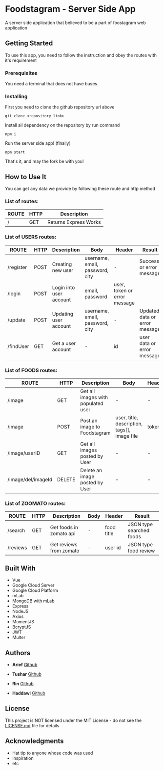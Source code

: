 # Foodstagram - Server Side App

A server side application that believed to be a part of foostagram web application

## Getting Started

To use this app, you need to follow the instruction and obey the routes with it's requirement

### Prerequisites

You need a terminal that does not have buses.

### Installing

First you need to clone the github repository url above

```
git clone <repository link>
```

Install all dependency on the repository by run command

```
npm i
```

Run the server side app! (finally)

```
npm start
```

That's it, and may the fork be with you!

## How to Use It

You can get any data we provide by following these route and http method

### List of routes:

ROUTE  |  HTTP  | Description
-------|--------|------------
/ | GET | Returns Express Works

### List of USERS routes:

ROUTE  |  HTTP  | Description | Body | Header | Result
-------|--------|-------------|------|--------|---------
/register | POST | Creating new user | username, email, password, city | - | Success or error message
/login | POST | Login into user account | email, password | user, token or error message
/update | POST | Updating user account | username, email, password, city | - | Updated data or error message
/findUser | GET | Get a user account | - | id | user data or error message

### List of FOODS routes:

ROUTE  |  HTTP  | Description | Body | Header | Result
-------|--------|-------------|------|--------|---------
/image | GET | Get all images with populated user | - | - | JSON type all images
/image | POST | Post an image to Foodstagram | user, title, description, tags[], image file | token | JSON type image uploaded
/image/userID | GET | Get all images posted by User | - | - | Images posted by user
/image/del/imageId | DELETE | Delete an image posted by User | - | - | Deleted image


### List of ZOOMATO routes:

ROUTE  |  HTTP  | Description | Body | Header | Result
-------|--------|-------------|------|--------|---------
/search | GET | Get foods in zomato api | - | food title | JSON type searched foods
/reviews | GET | Get reviews from zomato | - | user id | JSON type food review

## Built With

* Vue
* Google Cloud Server
* Google Cloud Platform
* mLab
* MongoDB with mLab
* Express
* NodeJS
* Axios
* MomentJS
* BcryptJS
* JWT
* Multer

## Authors

* **Arief** [Github](https://github.com/ariefardi)

* **Tushar** [Github](https://github.com/TushBedi)

* **Rin** [Github](https://github.com/Rin-ng)

* **Haddawi** [Github](https://github.com/dawimuhammad)

## License

This project is NOT licensed under the MIT License - do not see the [LICENSE.md](LICENSE.md) file for details

## Acknowledgments

* Hat tip to anyone whose code was used
* Inspiration
* etc
